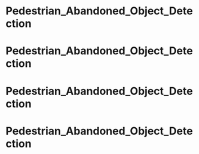 # Pedestrian_Abandoned_Object_Detection
# Pedestrian_Abandoned_Object_Detection
# Pedestrian_Abandoned_Object_Detection
# Pedestrian_Abandoned_Object_Detection
